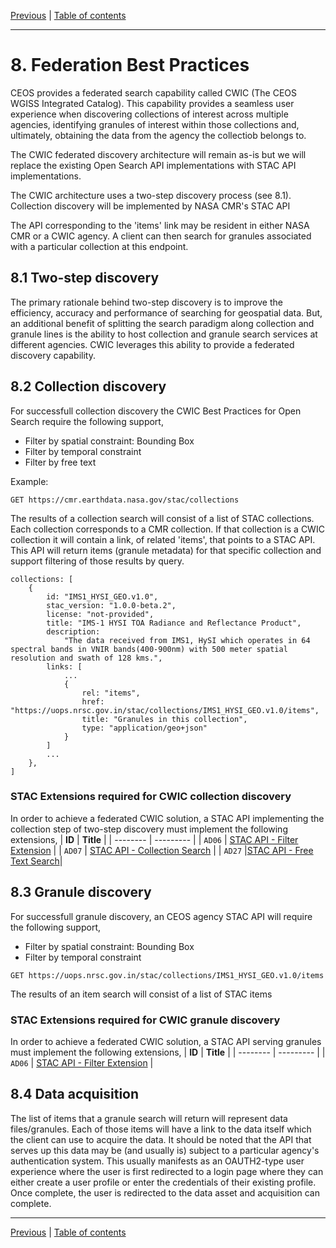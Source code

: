 [Previous](collection-metadata.md) | [Table of contents](README.md)
***
# 8. Federation Best Practices
CEOS provides a federated search capability called CWIC (The CEOS WGISS Integrated Catalog). This capability provides a seamless user experience when discovering collections of interest across multiple agencies, identifying granules of interest within those collections and, ultimately, obtaining the data from the agency the collectiob belongs to.

The CWIC federated discovery architecture will remain as-is but we will replace the existing Open Search API implementations with STAC API implementations.

The CWIC architecture uses a two-step discovery process (see 8.1). Collection discovery will be implemented by NASA CMR's STAC API 

The API corresponding to the 'items' link may be resident in either NASA CMR or a CWIC agency. A client can then search for granules associated with a particular collection at this endpoint.

## 8.1 Two-step discovery
The primary rationale behind two-step discovery is to improve the efficiency,  accuracy and performance of searching for geospatial data.
But, an additional benefit of splitting the search paradigm along collection and granule lines is the ability to host collection and granule search services at different agencies. CWIC leverages this ability to provide a federated discovery capability.

## 8.2 Collection discovery
For successfull collection discovery the CWIC Best Practices for Open Search require the following support,
- Filter by spatial constraint: Bounding Box
- Filter by temporal constraint
- Filter by free text

Example:
```
GET https://cmr.earthdata.nasa.gov/stac/collections
```
The results of a collection search will consist of a list of STAC collections. Each collection corresponds to a CMR collection. If that collection is a CWIC collection it will contain a link, of related 'items', that points to a STAC API. This API will return items (granule metadata) for that specific collection and support filtering of those results by query. 

```
collections: [
    {
        id: "IMS1_HYSI_GEO.v1.0",
        stac_version: "1.0.0-beta.2",
        license: "not-provided",
        title: "IMS-1 HYSI TOA Radiance and Reflectance Product",
        description: 
            "The data received from IMS1, HySI which operates in 64 spectral bands in VNIR bands(400-900nm) with 500 meter spatial resolution and swath of 128 kms.",
        links: [
            ...
            {
                rel: "items",
                href: "https://uops.nrsc.gov.in/stac/collections/IMS1_HYSI_GEO.v1.0/items",
                title: "Granules in this collection",
                type: "application/geo+json"
            }
        ]
        ...
    },
]
```
### STAC Extensions required for CWIC collection discovery
In order to achieve a federated CWIC solution, a STAC API implementing the collection step of two-step discovery must implement the following extensions,
| **ID**  | **Title** | 
| -------- | --------- | 
| `AD06` <a name="AD06"></a> | [STAC API - Filter Extension](https://github.com/stac-api-extensions/filter) |
| `AD07` <a name="AD07"></a> | [STAC API - Collection Search](https://github.com/stac-api-extensions/collection-search) |
| `AD27` <a name="AD26"></a> |[STAC API - Free Text Search](https://github.com/cedadev/stac-freetext-search)|

## 8.3 Granule discovery
For successfull granule discovery, an CEOS agency STAC API will require the following support,
- Filter by spatial constraint: Bounding Box
- Filter by temporal constraint

```
GET https://uops.nrsc.gov.in/stac/collections/IMS1_HYSI_GEO.v1.0/items
```

The results of an item search will consist of a list of STAC items

### STAC Extensions required for CWIC granule discovery
In order to achieve a federated CWIC solution, a STAC API serving granules must implement the following extensions,
| **ID**  | **Title** | 
| -------- | --------- | 
| `AD06` <a name="AD06"></a> | [STAC API - Filter Extension](https://github.com/stac-api-extensions/filter) |
## 8.4 Data acquisition
The list of items that a granule search will return will represent data files/granules. Each of those items will have a link to the data itself which the client can use to acquire the data. It should be noted that the API that serves up this data may be (and usually is) subject to a particular agency's authentication system. This usually manifests as an OAUTH2-type user experience where the user is first redirected to a login page where they can either create a user profile or enter the credentials of their existing profile. Once complete, the user is redirected to the data asset and acquisition can complete.
***
[Previous](collection-metadata.md) | [Table of contents](README.md)
